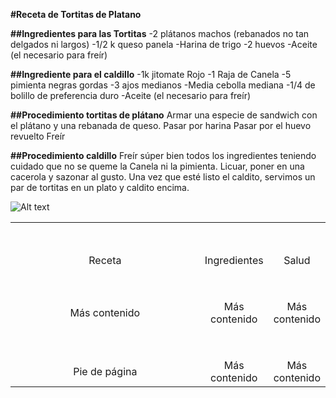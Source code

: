 **#Receta de Tortitas de Platano**

**##Ingredientes para las Tortitas**
-2 plátanos machos (rebanados no tan delgados ni largos)
-1/2 k  queso panela
-Harina de trigo 
-2 huevos
-Aceite (el necesario para freír)

**##Ingrediente para el caldillo**
-1k jitomate Rojo
-1 Raja de Canela
-5 pimienta negras gordas
-3 ajos medianos
-Media cebolla mediana
-1/4 de bolillo de preferencia duro
-Aceite (el necesario para freír) 

**##Procedimiento tortitas de plátano**
Armar una especie de sandwich con el plátano y una rebanada de queso.
Pasar por harina
Pasar por el huevo revuelto
Freír

**##Procedimiento caldillo**
Freír súper bien todos los ingredientes teniendo cuidado que no se queme la Canela ni la pimienta.
Licuar, poner en una cacerola y sazonar al gusto.
Una vez que esté listo el caldito, servimos un par de tortitas en un plato y caldito encima.


![Alt text](https://i.ytimg.com/vi/YBfk5UjhtNQ/maxresdefault.jpg "Imagen Torta")

<table style="width: 100%; text-align: center;">
  <tr>
    <td colspan="3" style="width: 100%; padding-top: 50px;">Receta</td>
    <td colspan="3" style="width: 100%; padding-top: 50px;">Ingredientes</td>
    <td colspan="3" style="width: 100%; padding-top: 50px;">Salud</td>
  </tr>
  <tr>
    <td colspan="3" style="width: 100%; padding-top: 50px;">Más contenido</td>
    <td colspan="3" style="width: 100%; padding-top: 50px;">Más contenido</td>
    <td colspan="3" style="width: 100%; padding-top: 50px;">Más contenido</td>
  </tr>
  <tr>
    <td  colspan="3" style="width: 100%; padding-top: 50px;">Pie de página</td>
    <td colspan="3" style="width: 100%; padding-top: 50px;">Más contenido</td>
    <td colspan="3" style="width: 100%; padding-top: 50px;">Más contenido</td>
  </tr>
</table>